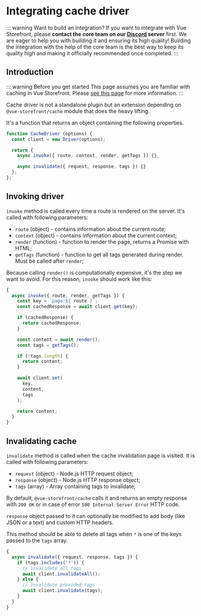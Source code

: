 # Integrating cache driver

::: warning Want to build an integration?
If you want to integrate with Vue Storefront, please **contact the core team on our [Discord](https://discord.vuestorefront.io) server** first. We are eager to help you with building it and ensuring its high quality! Building the integration with the help of the core team is the best way to keep its quality high and making it officially recommended once completed.
:::

## Introduction

::: warning Before you get started
This page assumes you are familiar with caching in Vue Storefront. Please [see this page](../advanced/ssr-cache.md) for more information.
:::

Cache driver is not a standalone plugin but an extension depending on `@vue-storefront/cache` module that does the heavy lifting.

It's a function that returns an object containing the following properties.

```javascript
function CacheDriver (options) {
  const client = new Driver(options);

  return {
    async invoke({ route, context, render, getTags }) {},

    async invalidate({ request, response, tags }) {}
  };
};
```

## Invoking driver

`invoke` method is called every time a route is rendered on the server. It's called with following parameters:

* `route` (object) - contains information about the current route;
* `context` (object) - contains information about the current context;
* `render` (function) - function to render the page, returns a Promise with HTML;
* `getTags` (function) - function to get all tags generated during render. Must be called after `render`;

Because calling `render()` is computationally expensive, it's the step we want to avoid. For this reason, `invoke` should work like this:

```javascript
{
  async invoke({ route, render, getTags }) {
    const key = `page:${ route }`;
    const cachedResponse = await client.get(key);

    if (cachedResponse) {
      return cachedResponse;
    }

    const content = await render();
    const tags = getTags();

    if (!tags.length) {
      return content;
    }

    await client.set(
      key,
      content,
      tags
    );

    return content;
  }
}
```

## Invalidating cache

`invalidate` method is called when the cache invalidation page is visited. It is called with following parameters:

* `request` (object) - Node.js HTTP request object;
* `response` (object) - Node.js HTTP response object;
* `tags` (array) - Array containing tags to invalidate;

By default, `@vue-storefront/cache` calls it and returns an empty response with `200 OK` or in case of error `500 Internal Server Error` HTTP code.

`response` object passed to it can optionally be modified to add body (like JSON or a text) and custom HTTP headers.

This method should be able to delete all tags when `*` is one of the keys passed to the `tags` array.

```javascript
{
  async invalidate({ request, response, tags }) {
    if (tags.includes('*')) {
      // invalidate all tags
      await client.invalidateAll();
    } else {
      // invalidate provided tags
      await client.invalidate(tags);
    }
  }
}
```
